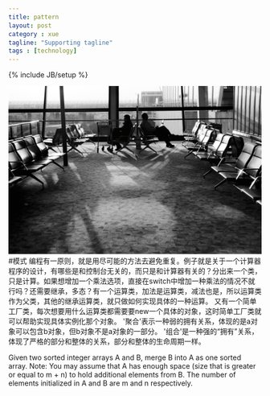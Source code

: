 ```yaml
---
title: pattern
layout: post
category : xue
tagline: "Supporting tagline"
tags : [technology]
---
```

{% include JB/setup %}

![pattern](/media/files/2014/03/17/lost.jpg)
#模式
编程有一原则，就是用尽可能的方法去避免重复。例子就是关于一个计算器程序的设计，有哪些是和控制台无关的，而只是和计算器有关的？分出来一个类，只是计算。如果想增加一个乘法选项，直接在switch中增加一种乘法的情况不就行吗？还需要继承，多态？有一个运算类，加法是运算类，减法也是，所以运算类作为父类，其他的继承运算类，就只做如何实现具体的一种运算。 又有一个简单工厂类，每次想要用什么运算类都需要要new一个具体的对象，这时简单工厂类就可以帮助实现具体实例化那个对象。
'聚合'表示一种弱的拥有关系，体现的是a对象可以包含b对象，但b对象不是a对象的一部分。
'组合'是一种强的“拥有”关系，体现了严格的部分和整体的关系，部分和整体的生命周期一样。

Given two sorted integer arrays A and B, merge B into A as one sorted array.
Note:
You may assume that A has enough space (size that is greater or equal to m + n) to hold additional elements from B. The number of elements initialized in A and B are m and n respectively.